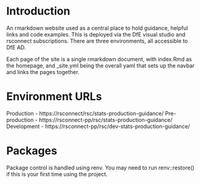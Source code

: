 # Introduction
An rmarkdown website used as a central place to hold guidance, helpful links and code examples. This is deployed via the DfE visual studio and rsconnect subscriptions. There are three environments, all accessible to DfE AD.

Each page of the site is a single rmarkdown document, with index.Rmd as the homepage, and _site.yml being the overall yaml that sets up the navbar and links the pages together.

# Environment URLs
Production - https://rsconnect/rsc/stats-production-guidance/
Pre-production - https://rsconnect-pp/rsc/stats-production-guidance/
Development - https://rsconnect-pp/rsc/dev-stats-production-guidance/

# Packages
Package control is handled using renv. You may need to run renv::restore() if this is your first time using the project.